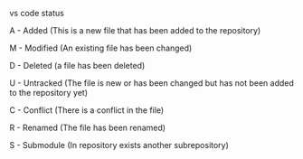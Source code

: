vs code status 

A - Added (This is a new file that has been added to the repository)

M - Modified (An existing file has been changed)

D - Deleted (a file has been deleted)

U - Untracked (The file is new or has been changed but has not been added to the repository yet)

C - Conflict (There is a conflict in the file)

R - Renamed (The file has been renamed)

S - Submodule (In repository exists another subrepository)